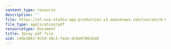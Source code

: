 ```yaml
---
content_type: resource
description: ''
file: https://ol-ocw-studio-app-production.s3.amazonaws.com/courses/6-00sc-introduction-to-computer-science-and-programming-spring-2011/c4de10639c5d10c37a2edcbe6f8616dd_rM3shFQyieU.pdf
file_type: application/pdf
resourcetype: Document
title: 3play pdf file
uid: c4de1063-9c5d-10c3-7a2e-dcbe6f8616dd
---
```

